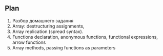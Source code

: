 ## Plan

1. Разбор домашнего задания
2. Array: destructuring assignments, 
3. Array replication (spread syntax).
4. Functions declaration, anonymous functions, functional expressions, arrow functions
5. Array methods, passing functions as parameters













